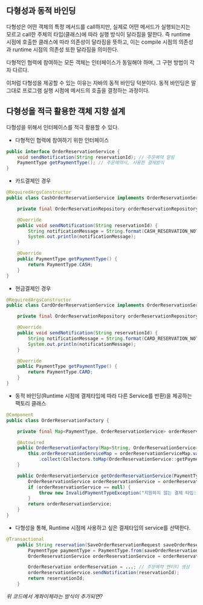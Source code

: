 ## 다형성과 동적 바인딩
다형성은 어떤 객체의 특정 메서드를 call하지만, 실제로 어떤 메서드가 실행되는지는 모르고 call한 주체의 타입(클래스)에 따라 실행 방식이 달라짐을 말한다.
즉 runtime 시점에 호출한 클래스에 따라 의존성이 달라짐을 뜻하고, 이는 compile 시점의 의존성과 runtime 시점의 의존성 또한 달라짐을 의미한다.

다형적인 협력에 참여하는 모든 객체는 인터페이스가 동일해야 하며, 그 구현 방법이 각자 다르다.

이처럼 다형성을 제공할 수 있는 이유는 자바의 동적 바인딩 덕분이다. 동적 바인딩은 말그대로 프로그램 실행 시점에 메서드의 호출을 결정하는 과정이다.


## 다형성을 적극 활용한 객체 지향 설계

다형성을 위해서 인터페이스를 적극 활용할 수 있다.
<br>

- 다형적인 협력에 참여하기 위한 인터페이스
```java
public interface OrderReservationService {
    void sendNotification(String reservationId); // 주문예약 알림
    PaymentType getPaymentType(); // 주문예약시, 사용한 결제방식
}
```

- 카드결제인 경우
```java
@RequiredArgsConstructor
public class CashOrderReservationService implements OrderReservationService {

    private final OrderReservationRepository orderReservationRepository;

    @Override
    public void sendNotification(String reservationId) {
        String notificationMessage = String.format(CASH_RESERVATION_NOTIFICATION, reservationId);
        System.out.println(notificationMessage);
    }

    @Override
    public PaymentType getPaymentType() {
        return PaymentType.CASH;
    }
}
```

- 현금결제인 경우
```java
@RequiredArgsConstructor
public class CardOrderReservationService implements OrderReservationService {

    private final OrderReservationRepository orderReservationRepository;

    @Override
    public void sendNotification(String reservationId) {
        String notificationMessage = String.format(CARD_RESERVATION_NOTIFICATION, reservationId);
        System.out.println(notificationMessage);
    }

    @Override
    public PaymentType getPaymentType() {
        return PaymentType.CARD;
    }
}
```

- 동적 바인딩(Runtime 시점에 결제타입에 따라 다른 Service를 반환)을 제공하는 팩토리 클래스
```java
@Component
public class OrderReservationFactory {

    private final Map<PaymentType, OrderReservationService> orderReservationServiceMap;

    @Autowired
    public OrderReservationFactory(Map<String, OrderReservationService> orderReservationServiceMap) {
        this.orderReservationServiceMap = orderReservationServiceMap.values().stream()
            .collect(Collectors.toMap(OrderReservationService::getPaymentType, Function.identity()));
    }

    public OrderReservationService getOrderReservationService(PaymentType paymentType) {
        OrderReservationService orderReservationService = orderReservationServiceMap.get(paymentType);
        if (orderReservationService == null) {
            throw new InvalidPaymentTypeException("지원하지 않는 결제 타입: " + paymentType);
        }
        return orderReservationService;
    }
}
```

- 다형성을 통해, Runtime 시점에 사용하고 싶은 결제타입의 service를 선택한다.
```java
@Transactional
    public String reservation(SaveOrderReservationRequest saveOrderReservationRequest) {
        PaymentType paymentType = PaymentType.from(saveOrderReservationRequest.paymentType());
        OrderReservationService orderReservationService = orderReservationFactory.getOrderReservationService(paymentType);

        OrderReservation orderReservation = ...; // 주문예약 엔티티 생성
        orderReservationService.sendNotification(reservationId);
        return reservationId;
    }
```

_위 코드에서 계좌이체라는 방식이 추가되면?_

